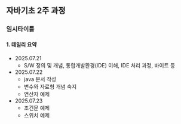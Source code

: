 ## 자바기초 2주 과정


### 임시타이틀

#### 1. 데일리 요약
- 2025.07.21 
    * S/W 정의 및 개념, 통합개발환경(IDE) 이해, IDE 처리 과정, 바이트 등 
- 2025.07.22
    * java 문서 작성    
    * 변수와 자료형 개념 숙지
    * 연산자 예제
- 2025.07.23
    * 조건문 예제    
    * 스위치 예제    